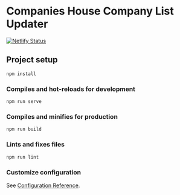 # Companies House Company List Updater
[![Netlify Status](https://api.netlify.com/api/v1/badges/c80c34e5-7c32-4412-8920-f0f7eab34e7e/deploy-status)](https://app.netlify.com/sites/company-list-updater/deploys)

## Project setup
```
npm install
```

### Compiles and hot-reloads for development
```
npm run serve
```

### Compiles and minifies for production
```
npm run build
```

### Lints and fixes files
```
npm run lint
```

### Customize configuration
See [Configuration Reference](https://cli.vuejs.org/config/).
